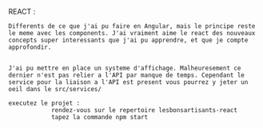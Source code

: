 


REACT : 

    Differents de ce que j'ai pu faire en Angular, mais le principe reste le meme avec les components. J'ai vraiment aime le react des nouveaux concepts super interessants que j'ai pu apprendre, et que je compte approfondir.


    J'ai pu mettre en place un systeme d'affichage. Malheuresement ce dernier n'est pas relier a l'API par manque de temps. Cependant le service pour la liaison a l'API est present vous pourrez y jeter un oeil dans le src/services/

    executez le projet : 
                rendez-vous sur le repertoire lesbonsartisants-react
                tapez la commande npm start

